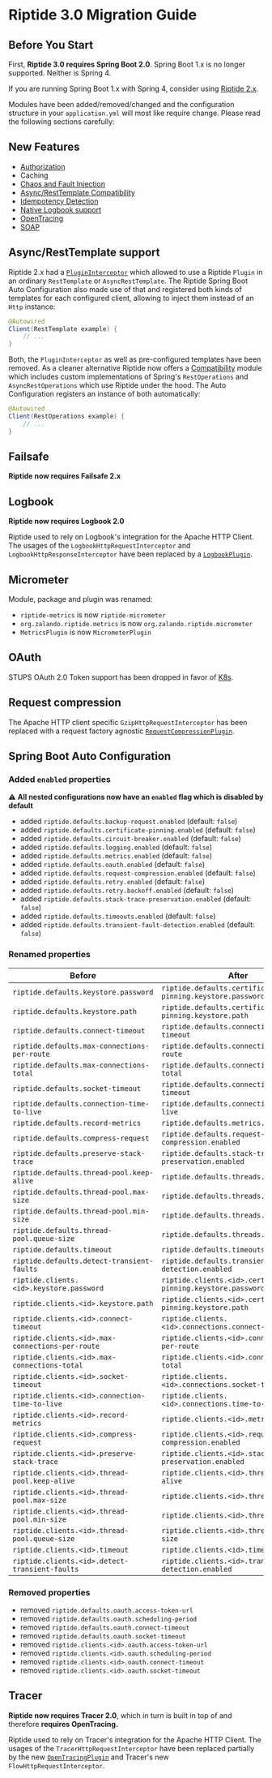 # Riptide 3.0 Migration Guide

## Before You Start

First, **Riptide 3.0 requires Spring Boot 2.0**. Spring Boot 1.x is no longer supported. Neither is Spring 4.

If you are running Spring Boot 1.x with Spring 4, consider using [Riptide 2.x](https://github.com/zalando/riptide/releases/tag/2.11.0).

Modules have been added/removed/changed and the configuration structure in your `application.yml` will most like 
require change. Please read the following sections carefully:

## New Features

- [Authorization](riptide-auth)
- Caching
- [Chaos and Fault Injection](riptide-chaos)
- [Async/RestTemplate Compatibility](riptide-compatibility)
- [Idempotency Detection](riptide-idempotency)
- [Native Logbook support](riptide-logbook)
- [OpenTracing](riptide-opentracing)
- [SOAP](riptide-soap)

## Async/RestTemplate support

Riptide 2.x had a
[`PluginInterceptor`](https://github.com/zalando/riptide/blob/2.11.0/riptide-core/src/main/java/org/zalando/riptide/PluginInterceptor.java)
which allowed to use a Riptide `Plugin` in an ordinary `RestTemplate` or `AsyncRestTemplate`. The Riptide Spring Boot
Auto Configuration also made use of that and registered both kinds of templates for each configured client, allowing
to inject them instead of an `Http` instance:

```java
@Autowired
Client(RestTemplate example) {
    // ...
}
```

Both, the `PluginInterceptor` as well as pre-configured templates have been removed. As a cleaner alternative Riptide
now offers a [Compatibility](riptide-compatibility) module which includes custom implementations of Spring's
`RestOperations` and `AsyncRestOperations` which use Riptide under the hood. The Auto Configuration registers an
instance of both automatically:

```java
@Autowired
Client(RestOperations example) {
    // ...
}
```

## Failsafe

**Riptide now requires Failsafe 2.x**

## Logbook

**Riptide now requires Logbook 2.0**

Riptide used to rely on Logbook's integration for the Apache HTTP Client. The usages of the 
`LogbookHttpRequestInterceptor` and `LogbookHttpResponseInterceptor` have been replaced by a
[`LogbookPlugin`](riptide-logbook/src/main/java/org/zalando/riptide/logbook/LogbookPlugin.java).

## Micrometer

Module, package and plugin was renamed:

- `riptide-metrics` is now `riptide-micrometer`
- `org.zalando.riptide.metrics` is now `org.zalando.riptide.micrometer`
- `MetricsPlugin` is now `MicrometerPlugin`

## OAuth

STUPS OAuth 2.0 Token support has been dropped in favor of
[K8s](https://kubernetes-on-aws.readthedocs.io/en/latest/user-guide/zalando-iam.html).

## Request compression

The Apache HTTP client specific `GzipHttpRequestInterceptor` has been replaced with a request factory agnostic 
[`RequestCompressionPlugin`](riptide-core/src/main/java/org/zalando/riptide/RequestCompressionPlugin.java). 

## Spring Boot Auto Configuration

### Added `enabled` properties

:warning: **All nested configurations now have an `enabled` flag which is disabled by default**

  - added `riptide.defaults.backup-request.enabled` (default: `false`)
  - added `riptide.defaults.certificate-pinning.enabled` (default: `false`)
  - added `riptide.defaults.circuit-breaker.enabled` (default: `false`)
  - added `riptide.defaults.logging.enabled` (default: `false`️)
  - added `riptide.defaults.metrics.enabled` (default: `false`)
  - added `riptide.defaults.oauth.enabled` (default: `false`)
  - added `riptide.defaults.request-compression.enabled` (default: `false`)
  - added `riptide.defaults.retry.enabled` (default: `false`)
  - added `riptide.defaults.retry.backoff.enabled` (default: `false`)
  - added `riptide.defaults.stack-trace-preservation.enabled` (default: `false`)
  - added `riptide.defaults.timeouts.enabled` (default: `false`)
  - added `riptide.defaults.transient-fault-detection.enabled` (default: `false`)

### Renamed properties

| Before                                           | After                                                    |
|--------------------------------------------------|----------------------------------------------------------|
| `riptide.defaults.keystore.password`             | `riptide.defaults.certificate-pinning.keystore.password` |
| `riptide.defaults.keystore.path`                 | `riptide.defaults.certificate-pinning.keystore.path`     |
| `riptide.defaults.connect-timeout`               | `riptide.defaults.connections.connect-timeout`           |
| `riptide.defaults.max-connections-per-route`     | `riptide.defaults.connections.max-per-route`             |
| `riptide.defaults.max-connections-total`         | `riptide.defaults.connections.max-total`                 |
| `riptide.defaults.socket-timeout`                | `riptide.defaults.connections.socket-timeout`            |
| `riptide.defaults.connection-time-to-live`       | `riptide.defaults.connections.time-to-live`              |
| `riptide.defaults.record-metrics`                | `riptide.defaults.metrics.enabled`                       |
| `riptide.defaults.compress-request`              | `riptide.defaults.request-compression.enabled`           |
| `riptide.defaults.preserve-stack-trace`          | `riptide.defaults.stack-trace-preservation.enabled`      |
| `riptide.defaults.thread-pool.keep-alive`        | `riptide.defaults.threads.keep-alive`                    |
| `riptide.defaults.thread-pool.max-size`          | `riptide.defaults.threads.max-size`                      |
| `riptide.defaults.thread-pool.min-size`          | `riptide.defaults.threads.min-size`                      |
| `riptide.defaults.thread-pool.queue-size`        | `riptide.defaults.threads.queue-size`                    |
| `riptide.defaults.timeout`                       | `riptide.defaults.timeouts.global`                       |
| `riptide.defaults.detect-transient-faults`       | `riptide.defaults.transient-fault-detection.enabled`     |
| `riptide.clients.<id>.keystore.password`         | `riptide.clients.<id>.certificate-pinning.keystore.password` |
| `riptide.clients.<id>.keystore.path`             | `riptide.clients.<id>.certificate-pinning.keystore.path`     |
| `riptide.clients.<id>.connect-timeout`           | `riptide.clients.<id>.connections.connect-timeout`           |
| `riptide.clients.<id>.max-connections-per-route` | `riptide.clients.<id>.connections.max-per-route`             |
| `riptide.clients.<id>.max-connections-total`     | `riptide.clients.<id>.connections.max-total`                 |
| `riptide.clients.<id>.socket-timeout`            | `riptide.clients.<id>.connections.socket-timeout`            |
| `riptide.clients.<id>.connection-time-to-live`   | `riptide.clients.<id>.connections.time-to-live`              |
| `riptide.clients.<id>.record-metrics`            | `riptide.clients.<id>.metrics.enabled`                       |
| `riptide.clients.<id>.compress-request`          | `riptide.clients.<id>.request-compression.enabled`           |
| `riptide.clients.<id>.preserve-stack-trace`      | `riptide.clients.<id>.stack-trace-preservation.enabled`      |
| `riptide.clients.<id>.thread-pool.keep-alive`    | `riptide.clients.<id>.threads.keep-alive`                    |
| `riptide.clients.<id>.thread-pool.max-size`      | `riptide.clients.<id>.threads.max-size`                      |
| `riptide.clients.<id>.thread-pool.min-size`      | `riptide.clients.<id>.threads.min-size`                      |
| `riptide.clients.<id>.thread-pool.queue-size`    | `riptide.clients.<id>.threads.queue-size`                    |
| `riptide.clients.<id>.timeout`                   | `riptide.clients.<id>.timeouts.global`                       |
| `riptide.clients.<id>.detect-transient-faults`   | `riptide.clients.<id>.transient-fault-detection.enabled`     |

### Removed properties

  - removed `riptide.defaults.oauth.access-token-url`
  - removed `riptide.defaults.oauth.scheduling-period`
  - removed `riptide.defaults.oauth.connect-timeout`
  - removed `riptide.defaults.oauth.socket-timeout`
  - removed `riptide.clients.<id>.oauth.access-token-url`
  - removed `riptide.clients.<id>.oauth.scheduling-period`
  - removed `riptide.clients.<id>.oauth.connect-timeout`
  - removed `riptide.clients.<id>.oauth.socket-timeout`

## Tracer

**Riptide now requires Tracer 2.0**, which in turn is built in top of and therefore **requires OpenTracing.**

Riptide used to rely on Tracer's integration for the Apache HTTP Client. The usages of the
`TracerHttpRequestInterceptor` have been replaced partially by the new 
[`OpenTracingPlugin`](riptide-opentracing/src/main/java/org/zalando/riptide/opentracing/OpenTracingPlugin.java) and
Tracer's new `FlowHttpRequestInterceptor`.

